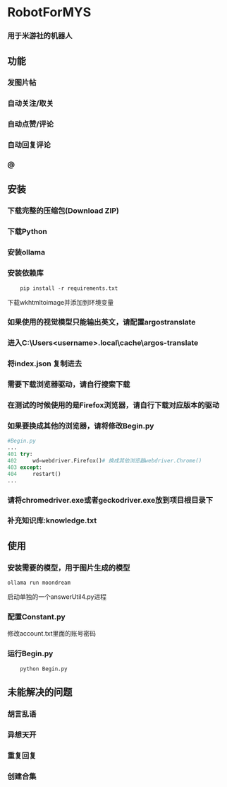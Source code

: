 # RobotForMYS
### 用于米游社的机器人

## 功能
### 发图片帖
### 自动关注/取关
### 自动点赞/评论
### 自动回复评论
### @


## 安装
### 下载完整的压缩包(Download ZIP)
### 下载Python
### 安装ollama
### 安装依赖库
```
    pip install -r requirements.txt
```
下载wkhtmltoimage并添加到环境变量
### 如果使用的视觉模型只能输出英文，请配置argostranslate
### 进入C:\Users\<username>\.local\cache\argos-translate
### 将index.json 复制进去
### 需要下载浏览器驱动，请自行搜索下载
### 在测试的时候使用的是Firefox浏览器，请自行下载对应版本的驱动
### 如果要换成其他的浏览器，请将修改Begin.py
```python
#Begin.py
...
401 try:
402     wd=webdriver.Firefox()# 换成其他浏览器webdriver.Chrome()
403 except:
404     restart()
...
```
### 请将chromedriver.exe或者geckodriver.exe放到项目根目录下
### 补充知识库:knowledge.txt
## 使用
### 安装需要的模型，用于图片生成的模型
```
ollama run moondream 
```
启动单独的一个answerUtil4.py进程
### 配置Constant.py
修改account.txt里面的账号密码
### 运行Begin.py

```
    python Begin.py
```


## 未能解决的问题
### 胡言乱语
### 异想天开
### 重复回复
### 创建合集

